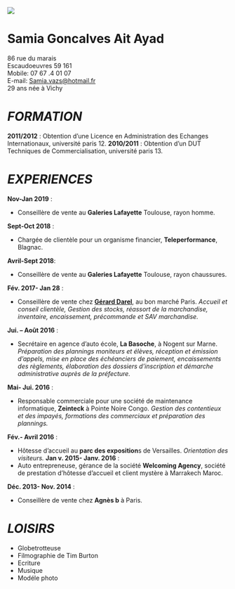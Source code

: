 
 ![](https://drive.google.com/file/d/1720-D9jGvsG5wOS2itWdQ7Pwx0skcU-L/view?usp=sharing) 


# Samia Goncalves Ait Ayad  
  86 rue du marais   
  Escaudoeuvres 59 161  
  Mobile: 07 67 .4 01 07  
  E-mail: Samia.vazs@hotmail.fr  
  29 ans née à Vichy 
  
  
# _**FORMATION**_
  **2011/2012** : 	Obtention  d’une Licence en  Administration des Echanges Internationaux, université paris 12.
  **2010/2011** : 	Obtention d’un DUT Techniques de Commercialisation, université paris 13.
  
# _**EXPERIENCES**_

  **Nov-Jan 2019** :
 *   Conseillère de vente au **Galeries Lafayette** Toulouse, rayon homme.
 
 **Sept-Oct 2018** :
 *   Chargée de clientèle pour un organisme  financier, **Teleperformance**,  Blagnac.
   
 **Avril-Sept 2018**:  
 *   Conseillère de vente au **Galeries  Lafayette** Toulouse, rayon chaussures.
     
**Fév. 2017- Jan 28** :
 *    Conseillère de vente chez [**Gérard Darel**](https://www.gerarddarel.com/fr_fr/), au bon marché Paris. _Accueil et  conseil clientèle, Gestion des stocks, réassort de la marchandise, inventaire,  encaissement, précommande et SAV marchandise._
 
 **Jui. – Août 2016** :
 *   Secrétaire en agence d’auto école, **La Basoche**, à Nogent sur Marne.  _Préparation des plannings moniteurs et élèves, réception et émission d’appels, mise  en place des échéanciers de paiement, encaissements des règlements, élaboration  des dossiers d’inscription et démarche administrative auprès de la préfecture._

**Mai- Jui. 2016** : 
*   Responsable commerciale pour une société de maintenance informatique, **Zeinteck** à Pointe Noire Congo. _Gestion des contentieux et des impayés, formations des commerciaux et préparation des plannings._

**Fév.- Avril 2016** :
*   Hôtesse d’accueil au **parc des exposition**s de Versailles. _Orientation des visiteurs._
**Jan v. 2015- Janv. 2016** : 
*   Auto entrepreneuse, gérance de la société **Welcoming Agency**, société de prestation d’hôtesse d’accueil et client mystère à Marrakech Maroc.

**Déc. 2013- Nov. 2014** :	
*   Conseillère de vente chez **Agnès b** à Paris.

 # _**LOISIRS**_

   * Globetrotteuse 
   * Filmographie  de Tim Burton
   * Ecriture 
   * Musique 
   * Modéle photo
